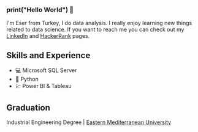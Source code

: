 ### print("Hello World") 👋

I'm Eser from Turkey, I do data analysis. I really enjoy learning new things related to data science. If you want to reach me you can check out my [LinkedIn](https://www.linkedin.com/in/eser-karaceper/) and [HackerRank](https://www.hackerrank.com/eserkaraceper88) pages.

## Skills and Experience

* 💻 Microsoft SQL Server
* 🐍 Python
* 💹 Power BI & Tableau

## Graduation

Industrial Engineering Degree | [Eastern Mediterranean University](www.emu.edu.tr)
